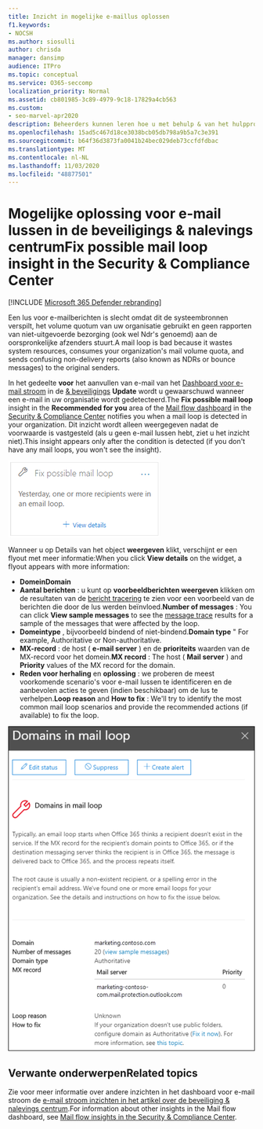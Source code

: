 ```yaml
---
title: Inzicht in mogelijke e-maillus oplossen
f1.keywords:
- NOCSH
ms.author: siosulli
author: chrisda
manager: dansimp
audience: ITPro
ms.topic: conceptual
ms.service: O365-seccomp
localization_priority: Normal
ms.assetid: cb801985-3c89-4979-9c18-17829a4cb563
ms.custom:
- seo-marvel-apr2020
description: Beheerders kunnen leren hoe u met behulp & van het hulpprogramma voor het oplossen van e-mail lussen in hun organisatie e-mail lussen kunt identificeren en oplossen.
ms.openlocfilehash: 15ad5c467d18ce3038bcb05db798a9b5a7c3e391
ms.sourcegitcommit: b64f36d3873fa0041b24bec029deb73ccfdfdbac
ms.translationtype: MT
ms.contentlocale: nl-NL
ms.lasthandoff: 11/03/2020
ms.locfileid: "48877501"
---
```

# <a name="fix-possible-mail-loop-insight-in-the-security--compliance-center"></a><span data-ttu-id="48d35-103">Mogelijke oplossing voor e-mail lussen in de beveiligings & nalevings centrum</span><span class="sxs-lookup"><span data-stu-id="48d35-103">Fix possible mail loop insight in the Security & Compliance Center</span></span>

[!INCLUDE [Microsoft 365 Defender rebranding](../includes/microsoft-defender-for-office.md)]


<span data-ttu-id="48d35-104">Een lus voor e-mailberichten is slecht omdat dit de systeembronnen verspilt, het volume quotum van uw organisatie gebruikt en geen rapporten van niet-uitgevoerde bezorging (ook wel Ndr's genoemd) aan de oorspronkelijke afzenders stuurt.</span><span class="sxs-lookup"><span data-stu-id="48d35-104">A mail loop is bad because it wastes system resources, consumes your organization's mail volume quota, and sends confusing non-delivery reports (also known as NDRs or bounce messages) to the original senders.</span></span>

<span data-ttu-id="48d35-105">In het gedeelte **voor** het aanvullen van e-mail van het [Dashboard voor e-mail stroom](mail-flow-insights-v2.md) in de [& beveiligings](https://protection.office.com) **Update** wordt u gewaarschuwd wanneer een e-mail in uw organisatie wordt gedetecteerd.</span><span class="sxs-lookup"><span data-stu-id="48d35-105">The **Fix possible mail loop** insight in the **Recommended for you** area of the [Mail flow dashboard](mail-flow-insights-v2.md) in the [Security & Compliance Center](https://protection.office.com) notifies you when a mail loop is detected in your organization.</span></span> <span data-ttu-id="48d35-106">Dit inzicht wordt alleen weergegeven nadat de voorwaarde is vastgesteld (als u geen e-mail lussen hebt, ziet u het inzicht niet).</span><span class="sxs-lookup"><span data-stu-id="48d35-106">This insight appears only after the condition is detected (if you don't have any mail loops, you won't see the insight).</span></span>

![Meer inzicht in langzame e-mail stroom regels op het gebied aanbevolen voor u in het dashboard voor e-mail stroom](../../media/mfi-fix-possible-mail-loop.png)

<span data-ttu-id="48d35-108">Wanneer u op Details van het object **weergeven** klikt, verschijnt er een flyout met meer informatie:</span><span class="sxs-lookup"><span data-stu-id="48d35-108">When you click **View details** on the widget, a flyout appears with more information:</span></span>

- <span data-ttu-id="48d35-109">**Domein**</span><span class="sxs-lookup"><span data-stu-id="48d35-109">**Domain**</span></span>
- <span data-ttu-id="48d35-110">**Aantal berichten** : u kunt op **voorbeeldberichten weergeven** klikken om de resultaten van de [bericht tracering](message-trace-scc.md) te zien voor een voorbeeld van de berichten die door de lus werden beïnvloed.</span><span class="sxs-lookup"><span data-stu-id="48d35-110">**Number of messages** : You can click **View sample messages** to see the [message trace](message-trace-scc.md) results for a sample of the messages that were affected by the loop.</span></span>
- <span data-ttu-id="48d35-111">**Domeintype** , bijvoorbeeld bindend of niet-bindend.</span><span class="sxs-lookup"><span data-stu-id="48d35-111">**Domain type** " For example, Authoritative or Non-authoritative.</span></span>
- <span data-ttu-id="48d35-112">**MX-record** : de host ( **e-mail server** ) en de **prioriteits** waarden van de MX-record voor het domein.</span><span class="sxs-lookup"><span data-stu-id="48d35-112">**MX record** : The host ( **Mail server** ) and **Priority** values of the MX record for the domain.</span></span>
- <span data-ttu-id="48d35-113">**Reden voor herhaling** en **oplossing** : we proberen de meest voorkomende scenario's voor e-mail lussen te identificeren en de aanbevolen acties te geven (indien beschikbaar) om de lus te verhelpen.</span><span class="sxs-lookup"><span data-stu-id="48d35-113">**Loop reason** and **How to fix** : We'll try to identify the most common mail loop scenarios and provide the recommended actions (if available) to fix the loop.</span></span>

![Voorbeeld van een flyout dat wordt weergegeven nadat u op Details weergeven hebt geklikt in de mogelijke oplossing voor e-mail](../../media/mfi-fix-possible-mail-loop-details.png)

## <a name="related-topics"></a><span data-ttu-id="48d35-115">Verwante onderwerpen</span><span class="sxs-lookup"><span data-stu-id="48d35-115">Related topics</span></span>

<span data-ttu-id="48d35-116">Zie voor meer informatie over andere inzichten in het dashboard voor e-mail stroom de [e-mail stroom inzichten in het artikel over de beveiliging & nalevings centrum](mail-flow-insights-v2.md).</span><span class="sxs-lookup"><span data-stu-id="48d35-116">For information about other insights in the Mail flow dashboard, see [Mail flow insights in the Security & Compliance Center](mail-flow-insights-v2.md).</span></span>
